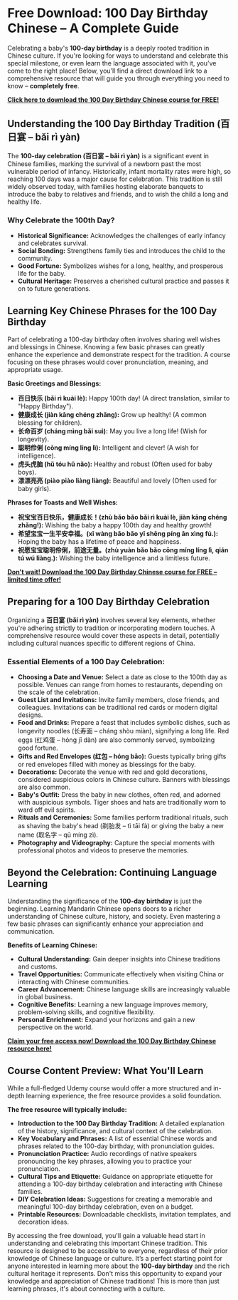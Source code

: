 # Free Download: 100 Day Birthday Chinese – A Complete Guide

Celebrating a baby's **100-day birthday** is a deeply rooted tradition in Chinese culture. If you're looking for ways to understand and celebrate this special milestone, or even learn the language associated with it, you’ve come to the right place! Below, you’ll find a direct download link to a comprehensive resource that will guide you through everything you need to know – **completely free**.

[**Click here to download the 100 Day Birthday Chinese course for FREE!**](https://udemywork.com/100-day-birthday-chinese)

## Understanding the 100 Day Birthday Tradition (百日宴 – bǎi rì yàn)

The **100-day celebration (百日宴 – bǎi rì yàn)** is a significant event in Chinese families, marking the survival of a newborn past the most vulnerable period of infancy. Historically, infant mortality rates were high, so reaching 100 days was a major cause for celebration. This tradition is still widely observed today, with families hosting elaborate banquets to introduce the baby to relatives and friends, and to wish the child a long and healthy life.

### Why Celebrate the 100th Day?

*   **Historical Significance:** Acknowledges the challenges of early infancy and celebrates survival.
*   **Social Bonding:** Strengthens family ties and introduces the child to the community.
*   **Good Fortune:** Symbolizes wishes for a long, healthy, and prosperous life for the baby.
*   **Cultural Heritage:** Preserves a cherished cultural practice and passes it on to future generations.

## Learning Key Chinese Phrases for the 100 Day Birthday

Part of celebrating a 100-day birthday often involves sharing well wishes and blessings in Chinese. Knowing a few basic phrases can greatly enhance the experience and demonstrate respect for the tradition. A course focusing on these phrases would cover pronunciation, meaning, and appropriate usage.

**Basic Greetings and Blessings:**

*   **百日快乐 (bǎi rì kuài lè):** Happy 100th day! (A direct translation, similar to "Happy Birthday").
*   **健康成长 (jiàn kāng chéng zhǎng):** Grow up healthy! (A common blessing for children).
*   **长命百岁 (cháng mìng bǎi suì):** May you live a long life! (Wish for longevity).
*   **聪明伶俐 (cōng míng líng lì):** Intelligent and clever! (A wish for intelligence).
*   **虎头虎脑 (hǔ tóu hǔ nǎo):** Healthy and robust (Often used for baby boys).
*   **漂漂亮亮 (piào piào liàng liàng):** Beautiful and lovely (Often used for baby girls).

**Phrases for Toasts and Well Wishes:**

*   **祝宝宝百日快乐，健康成长！(zhù bǎo bǎo bǎi rì kuài lè, jiàn kāng chéng zhǎng!):** Wishing the baby a happy 100th day and healthy growth!
*   **希望宝宝一生平安幸福。(xī wàng bǎo bǎo yī shēng píng ān xìng fú.):** Hoping the baby has a lifetime of peace and happiness.
*   **祝愿宝宝聪明伶俐，前途无量。(zhù yuàn bǎo bǎo cōng míng líng lì, qián tú wú liàng.):** Wishing the baby intelligence and a limitless future.

[**Don't wait! Download the 100 Day Birthday Chinese course for FREE – limited time offer!**](https://udemywork.com/100-day-birthday-chinese)

## Preparing for a 100 Day Birthday Celebration

Organizing a **百日宴 (bǎi rì yàn)** involves several key elements, whether you're adhering strictly to tradition or incorporating modern touches. A comprehensive resource would cover these aspects in detail, potentially including cultural nuances specific to different regions of China.

### Essential Elements of a 100 Day Celebration:

*   **Choosing a Date and Venue:** Select a date as close to the 100th day as possible. Venues can range from homes to restaurants, depending on the scale of the celebration.
*   **Guest List and Invitations:** Invite family members, close friends, and colleagues. Invitations can be traditional red cards or modern digital designs.
*   **Food and Drinks:** Prepare a feast that includes symbolic dishes, such as longevity noodles (长寿面 – cháng shòu miàn), signifying a long life. Red eggs (红鸡蛋 – hóng jī dàn) are also commonly served, symbolizing good fortune.
*   **Gifts and Red Envelopes (红包 – hóng bāo):** Guests typically bring gifts or red envelopes filled with money as blessings for the baby.
*   **Decorations:** Decorate the venue with red and gold decorations, considered auspicious colors in Chinese culture. Banners with blessings are also common.
*   **Baby's Outfit:** Dress the baby in new clothes, often red, and adorned with auspicious symbols. Tiger shoes and hats are traditionally worn to ward off evil spirits.
*   **Rituals and Ceremonies:** Some families perform traditional rituals, such as shaving the baby's head (剃胎发 – tì tāi fà) or giving the baby a new name (取名字 – qǔ míng zì).
*   **Photography and Videography:** Capture the special moments with professional photos and videos to preserve the memories.

## Beyond the Celebration: Continuing Language Learning

Understanding the significance of the **100-day birthday** is just the beginning. Learning Mandarin Chinese opens doors to a richer understanding of Chinese culture, history, and society. Even mastering a few basic phrases can significantly enhance your appreciation and communication.

**Benefits of Learning Chinese:**

*   **Cultural Understanding:** Gain deeper insights into Chinese traditions and customs.
*   **Travel Opportunities:** Communicate effectively when visiting China or interacting with Chinese communities.
*   **Career Advancement:** Chinese language skills are increasingly valuable in global business.
*   **Cognitive Benefits:** Learning a new language improves memory, problem-solving skills, and cognitive flexibility.
*   **Personal Enrichment:** Expand your horizons and gain a new perspective on the world.

[**Claim your free access now! Download the 100 Day Birthday Chinese resource here!**](https://udemywork.com/100-day-birthday-chinese)

## Course Content Preview: What You'll Learn

While a full-fledged Udemy course would offer a more structured and in-depth learning experience, the free resource provides a solid foundation.

**The free resource will typically include:**

*   **Introduction to the 100 Day Birthday Tradition:** A detailed explanation of the history, significance, and cultural context of the celebration.
*   **Key Vocabulary and Phrases:** A list of essential Chinese words and phrases related to the 100-day birthday, with pronunciation guides.
*   **Pronunciation Practice:** Audio recordings of native speakers pronouncing the key phrases, allowing you to practice your pronunciation.
*   **Cultural Tips and Etiquette:** Guidance on appropriate etiquette for attending a 100-day birthday celebration and interacting with Chinese families.
*   **DIY Celebration Ideas:** Suggestions for creating a memorable and meaningful 100-day birthday celebration, even on a budget.
*   **Printable Resources:** Downloadable checklists, invitation templates, and decoration ideas.

By accessing the free download, you'll gain a valuable head start in understanding and celebrating this important Chinese tradition. This resource is designed to be accessible to everyone, regardless of their prior knowledge of Chinese language or culture. It’s a perfect starting point for anyone interested in learning more about the **100-day birthday** and the rich cultural heritage it represents. Don't miss this opportunity to expand your knowledge and appreciation of Chinese traditions! This is more than just learning phrases, it's about connecting with a culture.
